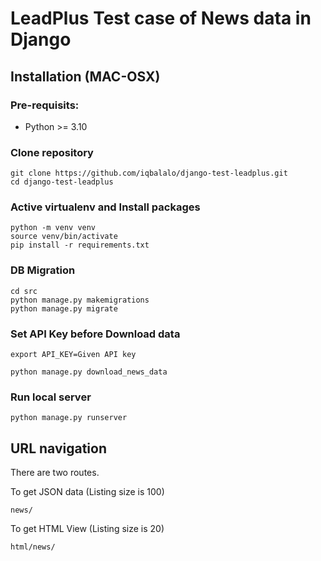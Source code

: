 # LeadPlus Test case of News data in Django

## Installation (MAC-OSX)
### Pre-requisits:
- Python >= 3.10
### Clone repository

```
git clone https://github.com/iqbalalo/django-test-leadplus.git
cd django-test-leadplus
```
### Active virtualenv and Install packages
```
python -m venv venv
source venv/bin/activate
pip install -r requirements.txt
```
### DB Migration
```
cd src
python manage.py makemigrations
python manage.py migrate
```

### Set API Key before Download data

```
export API_KEY=Given API key

python manage.py download_news_data
```

### Run local server

```
python manage.py runserver
```

## URL navigation
There are two routes.

To get JSON data (Listing size is 100) 
```
news/
```
To get HTML View (Listing size is 20) 
```
html/news/
```
